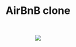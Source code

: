<h1 align ="center">AirBnB clone</h1><br>
<p align="center">
  <img src="[https://media.istockphoto.com/id/508578343/photo/seashell-on-the-beach.jpg?s=612x612&w=0&k=20&c=-AexzU9LyyrC_0FjAPDcfQjK8h5K6EqFdp_DfLvTBl8=](https://s3.eu-west-3.amazonaws.com/hbtn.intranet/uploads/medias/2018/6/815046647d23428a14ca.png?X-Amz-Algorithm=AWS4-HMAC-SHA256&X-Amz-Credential=AKIA4MYA5JM5DUTZGMZG%2F20230703%2Feu-west-3%2Fs3%2Faws4_request&X-Amz-Date=20230703T224116Z&X-Amz-Expires=86400&X-Amz-SignedHeaders=host&X-Amz-Signature=059106310e8b1af8041a817717f46b1850d4061b5970d7921fd9199c35608a6c)https://s3.eu-west-3.amazonaws.com/hbtn.intranet/uploads/medias/2018/6/815046647d23428a14ca.png?X-Amz-Algorithm=AWS4-HMAC-SHA256&X-Amz-Credential=AKIA4MYA5JM5DUTZGMZG%2F20230703%2Feu-west-3%2Fs3%2Faws4_request&X-Amz-Date=20230703T224116Z&X-Amz-Expires=86400&X-Amz-SignedHeaders=host&X-Amz-Signature=059106310e8b1af8041a817717f46b1850d4061b5970d7921fd9199c35608a6c">
</p>

